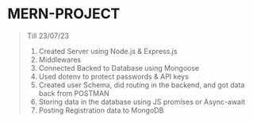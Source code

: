 # MERN-PROJECT

> Till 23/07/23
> 1. Created Server using Node.js & Express.js
> 2. Middlewares
> 3. Connected Backed to Database using Mongoose
> 4. Used dotenv to protect passwords & API keys
> 5. Created user Schema, did routing in the backend, and got data back from POSTMAN
> 6. Storing data in the database using JS promises or Async-await
> 7. Posting Registration data to MongoDB
